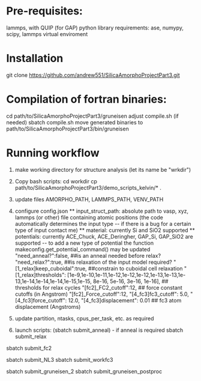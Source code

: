 Pre-requisites:
===============
lammps, with QUIP (for GAP)
python library requirements: ase, numypy, scipy, lammps
virtual enviroment

Installation
============
git clone https://github.com/andrew551/SilicaAmorphoProjectPart3.git

Compilation of fortran binaries:
================================
cd  path/to/SilicaAmorphoProjectPart3/gruneisen
adjust compile.sh (if needed)
sbatch compile.sh
move generated binaries to  path/to/SilicaAmorphoProjectPart3/bin/gruneisen

Running workflow
================

1) make working directory for structure analysis (let its name be "wrkdir")

2) Copy bash scripts:
    cd workdir
    cp path/to/SilicaAmorphoProjectPart3/demo_scripts_kelvin/* .

3) update files AMORPHO_PATH, LAMMPS_PATH, VENV_PATH
4) configure config.json
    ** input_struct_path: absolute path to vasp, xyz, lammps (or other) file containing atomic positions (the code automatically determines the input type -- if there is a bug for a certain type of input contact me)
    ** material: currently Si and SiO2 supported
    ** potentials: currently ACE_Chuck, ACE_Deringher, GAP_Si, GAP_SiO2 are supported -- to add a new type of potential the function makeconfig.get_potential_command() may be updated
    "need_anneal?":false,               ##is an anneal needed before relax?
    "need_relax?":true,                 ##is relaxation of the input model required?
    "[1_relax]keep_cuboidal":true,      ##constrain to cuboidal cell relaxation
    "[1_relax]thresholds": [1e-9,1e-10,1e-11,1e-12,1e-12,1e-12,1e-13,1e-13,1e-13,1e-14,1e-14,1e-14,1e-15,1e-15, 8e-16, 5e-16, 3e-16, 1e-16], ## thresholds for relax cycles
    "[fc2]_FC2_cutoff":12,              ## force constant cutoffs (in Angstrom)
    "[fc2]_Force_cutoff":12,
    "[4_fc3]fc3_cutoff": 5.0,
    "[4_fc3]force_cutoff": 12.0,
    "[4_fc3]displacement": 0.01        ## fc3 atom displacement (Angstroms)
5) update partition, ntasks, cpus_per_task, etc. as required

6) launch scripts:
(sbatch submit_anneal) - if anneal is required
sbatch submit_relax

sbatch submit_fc2

sbatch submit_NL3
sbatch submit_workfc3

sbatch submit_gruneisen_2
sbatch submit_gruneisen_postproc



